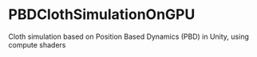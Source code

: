 # PBDClothSimulationOnGPU
 Cloth simulation based on Position Based Dynamics (PBD) in Unity, using compute shaders
